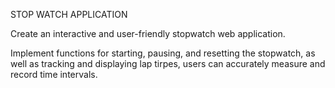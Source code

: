 STOP WATCH APPLICATION

Create an interactive and user-friendly stopwatch web application.

Implement functions for starting, pausing, and resetting the stopwatch, as well as tracking and displaying lap tirpes, users can accurately measure and record time intervals.
